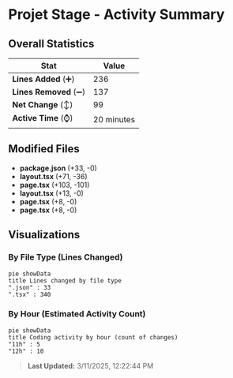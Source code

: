 # Projet Stage - Activity Summary 

## Overall Statistics

| Stat                   | Value                                                             |
| ---------------------- | ----------------------------------------------------------------- |
| **Lines Added** (➕)   | 236                                          |
| **Lines Removed** (➖) | 137                                        |
| **Net Change** (↕)    | 99                |
| **Active Time** (⌚)   | 20 minutes |


## Modified Files
- **package.json** (+33, -0)
- **layout.tsx** (+71, -36)
- **page.tsx** (+103, -101)
- **layout.tsx** (+13, -0)
- **page.tsx** (+8, -0)
- **page.tsx** (+8, -0)

## Visualizations

### By File Type (Lines Changed)

```mermaid
pie showData
title Lines changed by file type
".json" : 33
".tsx" : 340
```

### By Hour (Estimated Activity Count)

```mermaid
pie showData
title Coding activity by hour (count of changes)
"11h" : 5
"12h" : 10
```


> **Last Updated:** 3/11/2025, 12:22:44 PM